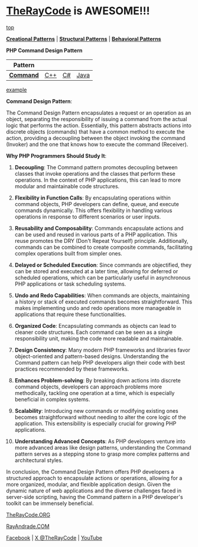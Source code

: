 # [TheRayCode](../../../README.md) is AWESOME!!!

[top](../README.md)

**[Creational Patterns](../../Creational/README.md)** | **[Structural Patterns](../../Structural/README.md)** | **[Behavioral Patterns](../README.md)**

**PHP Command Design Pattern**

|Pattern|   |   |   |
|---|---|---|---|
| [**Command**](README.md) | [C++](../../../Csharp/Behavioral/Command/README.md) | [C#](../../../Csharp/Behavioral/Command/README.md) | [Java](../../../Java/Behavioral/Command/README.md) |

[example](CD1/README.md) 

**Command Design Pattern**:

The Command Design Pattern encapsulates a request or an operation as an object, separating the responsibility of issuing a command from the actual logic that performs the action. Essentially, this pattern abstracts actions into discrete objects (commands) that have a common method to execute the action, providing a decoupling between the object invoking the command (Invoker) and the one that knows how to execute the command (Receiver).

**Why PHP Programmers Should Study It**:

1. **Decoupling**: The Command pattern promotes decoupling between classes that invoke operations and the classes that perform these operations. In the context of PHP applications, this can lead to more modular and maintainable code structures.

2. **Flexibility in Function Calls**: By encapsulating operations within command objects, PHP developers can define, queue, and execute commands dynamically. This offers flexibility in handling various operations in response to different scenarios or user inputs.

3. **Reusability and Composability**: Commands encapsulate actions and can be used and reused in various parts of a PHP application. This reuse promotes the DRY (Don't Repeat Yourself) principle. Additionally, commands can be combined to create composite commands, facilitating complex operations built from simpler ones.

4. **Delayed or Scheduled Execution**: Since commands are objectified, they can be stored and executed at a later time, allowing for deferred or scheduled operations, which can be particularly useful in asynchronous PHP applications or task scheduling systems.

5. **Undo and Redo Capabilities**: When commands are objects, maintaining a history or stack of executed commands becomes straightforward. This makes implementing undo and redo operations more manageable in applications that require these functionalities.

6. **Organized Code**: Encapsulating commands as objects can lead to cleaner code structures. Each command can be seen as a single responsibility unit, making the code more readable and maintainable.

7. **Design Consistency**: Many modern PHP frameworks and libraries favor object-oriented and pattern-based designs. Understanding the Command pattern can help PHP developers align their code with best practices recommended by these frameworks.

8. **Enhances Problem-solving**: By breaking down actions into discrete command objects, developers can approach problems more methodically, tackling one operation at a time, which is especially beneficial in complex systems.

9. **Scalability**: Introducing new commands or modifying existing ones becomes straightforward without needing to alter the core logic of the application. This extensibility is especially crucial for growing PHP applications.

10. **Understanding Advanced Concepts**: As PHP developers venture into more advanced areas like design patterns, understanding the Command pattern serves as a stepping stone to grasp more complex patterns and architectural styles.

In conclusion, the Command Design Pattern offers PHP developers a structured approach to encapsulate actions or operations, allowing for a more organized, modular, and flexible application design. Given the dynamic nature of web applications and the diverse challenges faced in server-side scripting, having the Command pattern in a PHP developer's toolkit can be immensely beneficial.

[TheRayCode.ORG](https://www.TheRayCode.org)

[RayAndrade.COM](https://www.RayAndrade.com)

[Facebook](https://www.facebook.com/TheRayCode/) | [X @TheRayCode](https://www.x.com/TheRayCode/) | [YouTube](https://www.youtube.com/TheRayCode/)

